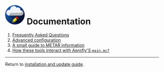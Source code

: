 ![](./favicon-64x64.png) Documentation
======================================

1. [Frequently Asked Questions](faq.md)
1. [Advanced configuration](configuration.md)
1. [A small guide to METAR information](metar.md)
1. [How these tools interact with Aerofly'S `main.mcf`](aerofly-config.md)

---

Return to [installation and update guide](../README.md).
